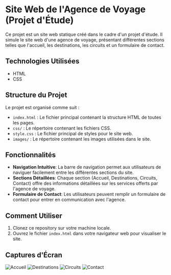 # Site Web de l'Agence de Voyage (Projet d'Étude)

Ce projet est un site web statique créé dans le cadre d'un projet d'étude. Il simule le site web d'une agence de voyage, présentant différentes sections telles que l'accueil, les destinations, les circuits et un formulaire de contact.

## Technologies Utilisées

- HTML
- CSS

## Structure du Projet

Le projet est organisé comme suit :

- `index.html` : Le fichier principal contenant la structure HTML de toutes les pages.
- `css/` : Le répertoire contenant les fichiers CSS.
- `style.css` : Le fichier principal de styles pour le site web.
- `images/` : Le répertoire contenant les images utilisées dans le site.

## Fonctionnalités

- **Navigation Intuitive**: La barre de navigation permet aux utilisateurs de naviguer facilement entre les différentes sections du site.
- **Sections Détaillées**: Chaque section (Accueil, Destinations, Circuits, Contact) offre des informations détaillées sur les services offerts par l'agence de voyage.
- **Formulaire de Contact**: Les utilisateurs peuvent remplir un formulaire de contact pour entrer en communication avec l'agence.

## Comment Utiliser

1. Clonez ce repository sur votre machine locale.
2. Ouvrez le fichier `index.html` dans votre navigateur web pour visualiser le site.

## Captures d'Écran

![Accueil](screenshots/home.png)
![Destinations](screenshots/destinations.png)
![Circuits](screenshots/circuits.png)
![Contact](screenshots/contact.png)

